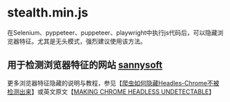 # stealth.min.js
在Selenium、pyppeteer、puppeteer、playwright中执行js代码后，可以隐藏浏览器特征。尤其是无头模式，强烈建议使用该方法。

## 用于检测浏览器特征的网站 [sannysoft](https://bot.sannysoft.com/)

更多浏览器特征隐藏的说明与教程，参见【[爬虫如何隐藏Headles-Chrome不被检测出来](https://mlln.cn/2019/07/05/%E7%88%AC%E8%99%AB%E5%A6%82%E4%BD%95%E9%9A%90%E8%97%8FHeadles-Chrome%E4%B8%8D%E8%A2%AB%E6%A3%80%E6%B5%8B%E5%87%BA%E6%9D%A5/)】或英文原文【[MAKING CHROME HEADLESS UNDETECTABLE](https://intoli.com/blog/making-chrome-headless-undetectable/)】
